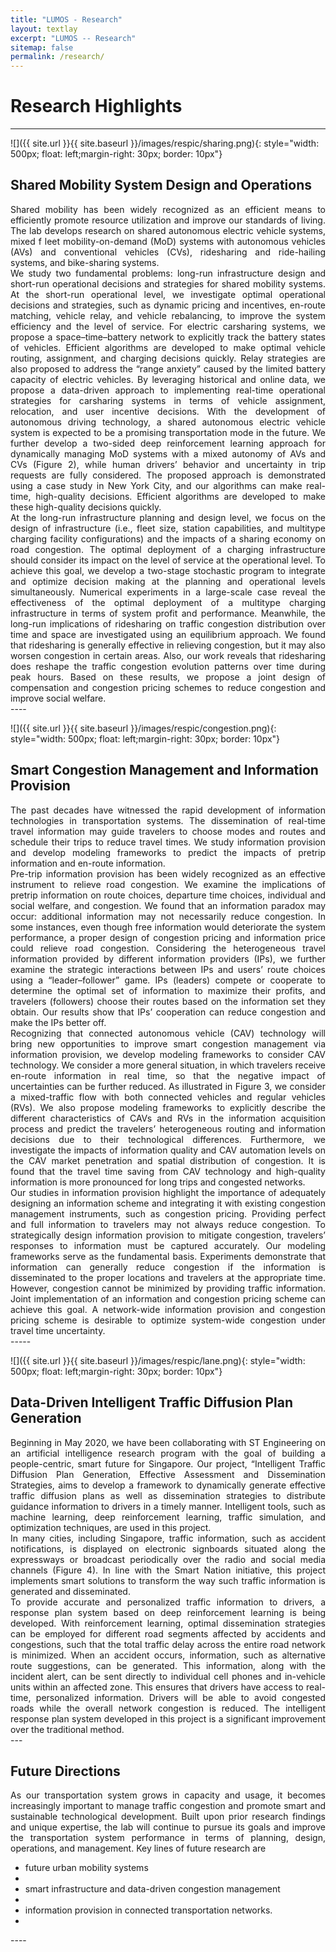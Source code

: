 ```yaml
---
title: "LUMOS - Research"
layout: textlay
excerpt: "LUMOS -- Research"
sitemap: false
permalink: /research/
---
```


# Research Highlights

---

![]({{ site.url }}{{ site.baseurl }}/images/respic/sharing.png){: style="width: 500px; float: left;margin-right: 30px; border: 10px"}

## Shared Mobility System Design and Operations
<div style="text-align: justify">
Shared mobility has been widely recognized as an efficient means to efficiently promote resource utilization and improve our standards of living. The lab develops research on shared autonomous electric vehicle systems, mixed f leet mobility-on-demand (MoD) systems with autonomous vehicles (AVs) and conventional vehicles (CVs), ridesharing and ride-hailing systems, and bike-sharing systems. 
</div>
<div style="text-align: justify">
We study two fundamental problems: long-run infrastructure design and short-run operational decisions and strategies for shared mobility systems. At the short-run operational level, we investigate optimal operational decisions and strategies, such as dynamic pricing and incentives, en-route matching, vehicle relay, and vehicle rebalancing, to improve the system efficiency and the level of service. For electric carsharing systems, we propose a space–time–battery network to explicitly track the battery states of vehicles. Efficient algorithms are developed to make optimal vehicle routing, assignment, and charging decisions quickly. Relay strategies are also proposed to address the “range anxiety” caused by the limited battery capacity of electric vehicles. By leveraging historical and online data, we propose a data-driven approach to implementing real-time operational strategies for carsharing systems in terms of vehicle assignment, relocation, and user incentive decisions. With the development of autonomous driving technology, a shared autonomous electric vehicle system is expected to be a promising transportation mode in the future. We further develop a two-sided deep reinforcement learning approach for dynamically managing MoD systems with a mixed autonomy of AVs and CVs (Figure 2), while human drivers’ behavior and uncertainty in trip requests are fully considered. The proposed approach is demonstrated using a case study in New York City, and our algorithms can make real-time, high-quality decisions. Efficient algorithms are developed to make these high-quality decisions quickly.
</div>
<div style="text-align: justify">
At the long-run infrastructure planning and design level, we focus on the design of infrastructure (i.e., fleet size, station capabilities, and multitype charging facility configurations) and the impacts of a sharing economy on road congestion. The optimal deployment of a charging infrastructure should consider its impact on the level of service at the operational level. To achieve this goal, we develop a two-stage stochastic program to integrate and optimize decision making at the planning and operational levels simultaneously. Numerical experiments in a large-scale case reveal the effectiveness of the optimal deployment of a multitype charging infrastructure in terms of system profit and performance. Meanwhile, the long-run implications of ridesharing on traffic congestion distribution over time and space are investigated using an equilibrium approach. We found that ridesharing is generally effective in relieving congestion, but it may also worsen congestion in certain areas. Also, our work reveals that ridesharing does reshape the traffic congestion evolution patterns over time during peak hours. Based on these results, we propose a joint design of compensation and congestion pricing schemes to reduce congestion and improve social welfare.
</div>
---- 


![]({{ site.url }}{{ site.baseurl }}/images/respic/congestion.png){: style="width: 500px; float: left;margin-right: 30px; border: 10px"}

## Smart Congestion Management and Information Provision
<div style="text-align: justify">
The past decades have witnessed the rapid development of information technologies in transportation systems. The dissemination of real-time travel information may guide travelers to choose modes and routes and schedule their trips to reduce travel times. We study information provision and develop modeling frameworks to predict the impacts of pretrip information and en-route information.
</div>
<div style="text-align: justify">
Pre-trip information provision has been widely recognized as an effective instrument to relieve road congestion. We examine the implications of pretrip information on route choices, departure time choices, individual and social welfare, and congestion. We found that an information paradox may occur: additional information may not necessarily reduce congestion. In some instances, even though free information would deteriorate the system performance, a proper design of congestion pricing and information price could relieve road congestion. Considering the heterogeneous travel information provided by different information providers (IPs), we further examine the strategic interactions between IPs and users’ route choices using a “leader–follower” game. IPs (leaders) compete or cooperate to determine the optimal set of information to maximize their profits, and travelers (followers) choose their routes based on the information set they obtain. Our results show that IPs’ cooperation can reduce congestion and make the IPs better off.
</div>
<div style="text-align: justify">
Recognizing that connected autonomous vehicle (CAV) technology will bring new opportunities to improve smart congestion management via information provision, we develop modeling frameworks to consider CAV technology. We consider a more general situation, in which travelers receive en-route information in real time, so that the negative impact of uncertainties can be further reduced. As illustrated in Figure 3, we consider a mixed-traffic flow with both connected vehicles and regular vehicles (RVs). We also propose modeling frameworks to explicitly describe the different characteristics of CAVs and RVs in the information acquisition process and predict the travelers’ heterogeneous routing and information decisions due to their technological differences. Furthermore, we investigate the impacts of information quality and CAV automation levels on the CAV market penetration and spatial distribution of congestion. It is found that the travel time saving from CAV technology and high-quality information is more pronounced for long trips and congested networks.
</div>
<div style="text-align: justify">
Our studies in information provision highlight the importance of adequately designing an information scheme and integrating it with existing congestion management instruments, such as congestion pricing. Providing perfect and full information to travelers may not always reduce congestion. To strategically design information provision to mitigate congestion, travelers’ responses to information must be captured accurately. Our modeling frameworks serve as the fundamental basis. Experiments demonstrate that information can generally reduce congestion if the information is disseminated to the proper locations and travelers at the appropriate time. However, congestion cannot be minimized by providing traffic information. Joint implementation of an information and congestion pricing scheme can achieve this goal. A network-wide information provision and congestion pricing scheme is desirable to optimize system-wide congestion under travel time uncertainty.
</div>
-----

![]({{ site.url }}{{ site.baseurl }}/images/respic/lane.png){: style="width: 500px; float: left;margin-right: 30px; border: 10px"}

## Data-Driven Intelligent Traffic Diffusion Plan Generation 
<div style="text-align: justify">
Beginning in May 2020, we have been collaborating with ST Engineering on an artificial intelligence research program with the goal of building a people-centric, smart future for Singapore. Our project, “Intelligent Traffic Diffusion Plan Generation, Effective Assessment and Dissemination Strategies, aims to develop a framework to dynamically generate effective traffic diffusion plans as well as dissemination strategies to distribute guidance information to drivers in a timely manner. Intelligent tools, such as machine learning, deep reinforcement learning, traffic simulation, and optimization techniques, are used in this project.
</div>
<div style="text-align: justify">
In many cities, including Singapore, traffic information, such as accident notifications, is displayed on electronic signboards situated along the expressways or broadcast periodically over the radio and social media channels (Figure 4). In line with the Smart Nation initiative, this project implements smart solutions to transform the way such traffic information is generated and disseminated.
</div>
<div style="text-align: justify">
To provide accurate and personalized traffic information to drivers, a response plan system based on deep reinforcement learning is being developed. With reinforcement learning, optimal dissemination strategies can be employed for different road segments affected by accidents and congestions, such that the total traffic delay across the entire road network is minimized. When an accident occurs, information, such as alternative route suggestions, can be generated. This information, along with the incident alert, can be sent directly to individual cell phones and in-vehicle units within an affected zone. This ensures that drivers have access to real-time, personalized information.
Drivers will be able to avoid congested roads while the overall network congestion is reduced. The intelligent response plan system developed in this project is a significant improvement over the traditional method.
</div>
---

## Future Directions
<div style="text-align:justify">
As our transportation system grows in capacity and usage, it becomes increasingly important to manage traffic congestion and promote smart and sustainable technological development. Built upon prior research findings and unique expertise, the lab will continue to pursue its goals and improve the transportation system performance in terms of planning, design, operations, and management. Key lines of future research are
</div>
<ul>
    <li>future urban mobility systems<li>
    <li>smart infrastructure and data-driven congestion management<li>
    <li>information provision in connected transportation networks.<li>
</ul>
----
